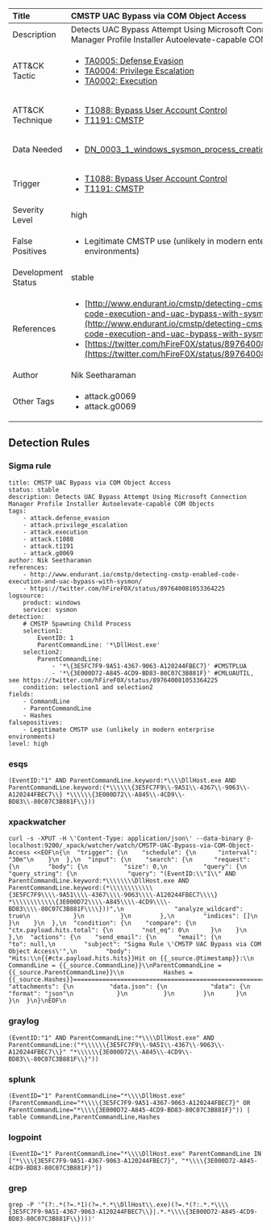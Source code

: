 | Title                | CMSTP UAC Bypass via COM Object Access                                                                                                                                                 |
|:---------------------|:------------------------------------------------------------------------------------------------------------------------------------------------------------|
| Description          | Detects UAC Bypass Attempt Using Microsoft Connection Manager Profile Installer Autoelevate-capable COM Objects                                                                                                                                           |
| ATT&amp;CK Tactic    | <ul><li>[TA0005: Defense Evasion](https://attack.mitre.org/tactics/TA0005)</li><li>[TA0004: Privilege Escalation](https://attack.mitre.org/tactics/TA0004)</li><li>[TA0002: Execution](https://attack.mitre.org/tactics/TA0002)</li></ul>  |
| ATT&amp;CK Technique | <ul><li>[T1088: Bypass User Account Control](https://attack.mitre.org/techniques/T1088)</li><li>[T1191: CMSTP](https://attack.mitre.org/techniques/T1191)</li></ul>                             |
| Data Needed          | <ul><li>[DN_0003_1_windows_sysmon_process_creation](../Data_Needed/DN_0003_1_windows_sysmon_process_creation.md)</li></ul>                                                         |
| Trigger              | <ul><li>[T1088: Bypass User Account Control](../Triggers/T1088.md)</li><li>[T1191: CMSTP](../Triggers/T1191.md)</li></ul>  |
| Severity Level       | high                                                                                                                                                 |
| False Positives      | <ul><li>Legitimate CMSTP use (unlikely in modern enterprise environments)</li></ul>                                                                  |
| Development Status   | stable                                                                                                                                                |
| References           | <ul><li>[http://www.endurant.io/cmstp/detecting-cmstp-enabled-code-execution-and-uac-bypass-with-sysmon/](http://www.endurant.io/cmstp/detecting-cmstp-enabled-code-execution-and-uac-bypass-with-sysmon/)</li><li>[https://twitter.com/hFireF0X/status/897640081053364225](https://twitter.com/hFireF0X/status/897640081053364225)</li></ul>                                                          |
| Author               | Nik Seetharaman                                                                                                                                                |
| Other Tags           | <ul><li>attack.g0069</li><li>attack.g0069</li></ul> | 

## Detection Rules

### Sigma rule

```
title: CMSTP UAC Bypass via COM Object Access
status: stable
description: Detects UAC Bypass Attempt Using Microsoft Connection Manager Profile Installer Autoelevate-capable COM Objects
tags:
    - attack.defense_evasion
    - attack.privilege_escalation
    - attack.execution
    - attack.t1088
    - attack.t1191
    - attack.g0069
author: Nik Seetharaman
references:
    - http://www.endurant.io/cmstp/detecting-cmstp-enabled-code-execution-and-uac-bypass-with-sysmon/
    - https://twitter.com/hFireF0X/status/897640081053364225
logsource:
    product: windows
    service: sysmon
detection:
    # CMSTP Spawning Child Process
    selection1:
        EventID: 1
        ParentCommandLine: '*\DllHost.exe'
    selection2:
        ParentCommandLine:
            - '*\{3E5FC7F9-9A51-4367-9063-A120244FBEC7}' #CMSTPLUA
            - '*\{3E000D72-A845-4CD9-BD83-80C07C3B881F}' #CMLUAUTIL, see https://twitter.com/hFireF0X/status/897640081053364225
    condition: selection1 and selection2
fields:
    - CommandLine
    - ParentCommandLine
    - Hashes
falsepositives:
    - Legitimate CMSTP use (unlikely in modern enterprise environments)
level: high

```




### esqs
    
```
(EventID:"1" AND ParentCommandLine.keyword:*\\\\DllHost.exe AND ParentCommandLine.keyword:(*\\\\\\{3E5FC7F9\\-9A51\\-4367\\-9063\\-A120244FBEC7\\} *\\\\\\{3E000D72\\-A845\\-4CD9\\-BD83\\-80C07C3B881F\\}))
```


### xpackwatcher
    
```
curl -s -XPUT -H \'Content-Type: application/json\' --data-binary @- localhost:9200/_xpack/watcher/watch/CMSTP-UAC-Bypass-via-COM-Object-Access <<EOF\n{\n  "trigger": {\n    "schedule": {\n      "interval": "30m"\n    }\n  },\n  "input": {\n    "search": {\n      "request": {\n        "body": {\n          "size": 0,\n          "query": {\n            "query_string": {\n              "query": "(EventID:\\"1\\" AND ParentCommandLine.keyword:*\\\\\\\\DllHost.exe AND ParentCommandLine.keyword:(*\\\\\\\\\\\\{3E5FC7F9\\\\-9A51\\\\-4367\\\\-9063\\\\-A120244FBEC7\\\\} *\\\\\\\\\\\\{3E000D72\\\\-A845\\\\-4CD9\\\\-BD83\\\\-80C07C3B881F\\\\}))",\n              "analyze_wildcard": true\n            }\n          }\n        },\n        "indices": []\n      }\n    }\n  },\n  "condition": {\n    "compare": {\n      "ctx.payload.hits.total": {\n        "not_eq": 0\n      }\n    }\n  },\n  "actions": {\n    "send_email": {\n      "email": {\n        "to": null,\n        "subject": "Sigma Rule \'CMSTP UAC Bypass via COM Object Access\'",\n        "body": "Hits:\\n{{#ctx.payload.hits.hits}}Hit on {{_source.@timestamp}}:\\n      CommandLine = {{_source.CommandLine}}\\nParentCommandLine = {{_source.ParentCommandLine}}\\n           Hashes = {{_source.Hashes}}================================================================================\\n{{/ctx.payload.hits.hits}}",\n        "attachments": {\n          "data.json": {\n            "data": {\n              "format": "json"\n            }\n          }\n        }\n      }\n    }\n  }\n}\nEOF\n
```


### graylog
    
```
(EventID:"1" AND ParentCommandLine:"*\\\\DllHost.exe" AND ParentCommandLine:("*\\\\\\{3E5FC7F9\\-9A51\\-4367\\-9063\\-A120244FBEC7\\}" "*\\\\\\{3E000D72\\-A845\\-4CD9\\-BD83\\-80C07C3B881F\\}"))
```


### splunk
    
```
(EventID="1" ParentCommandLine="*\\\\DllHost.exe" (ParentCommandLine="*\\\\{3E5FC7F9-9A51-4367-9063-A120244FBEC7}" OR ParentCommandLine="*\\\\{3E000D72-A845-4CD9-BD83-80C07C3B881F}")) | table CommandLine,ParentCommandLine,Hashes
```


### logpoint
    
```
(EventID="1" ParentCommandLine="*\\\\DllHost.exe" ParentCommandLine IN ["*\\\\{3E5FC7F9-9A51-4367-9063-A120244FBEC7}", "*\\\\{3E000D72-A845-4CD9-BD83-80C07C3B881F}"])
```


### grep
    
```
grep -P '^(?:.*(?=.*1)(?=.*.*\\DllHost\\.exe)(?=.*(?:.*.*\\\\{3E5FC7F9-9A51-4367-9063-A120244FBEC7\\}|.*.*\\\\{3E000D72-A845-4CD9-BD83-80C07C3B881F\\})))'
```


